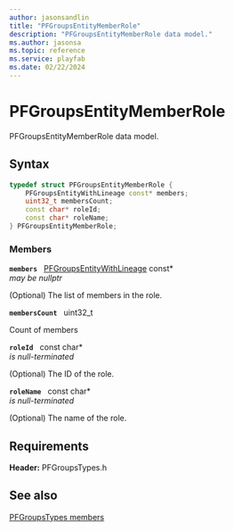 ```yaml
---
author: jasonsandlin
title: "PFGroupsEntityMemberRole"
description: "PFGroupsEntityMemberRole data model."
ms.author: jasonsa
ms.topic: reference
ms.service: playfab
ms.date: 02/22/2024
---
```


# PFGroupsEntityMemberRole  

PFGroupsEntityMemberRole data model.  

## Syntax  
  
```cpp
typedef struct PFGroupsEntityMemberRole {  
    PFGroupsEntityWithLineage const* members;  
    uint32_t membersCount;  
    const char* roleId;  
    const char* roleName;  
} PFGroupsEntityMemberRole;  
```
  
### Members  
  
**`members`** &nbsp; [PFGroupsEntityWithLineage](pfgroupsentitywithlineage.md) const*  
*may be nullptr*  
  
(Optional) The list of members in the role.
  
**`membersCount`** &nbsp; uint32_t  
  
Count of members
  
**`roleId`** &nbsp; const char*  
*is null-terminated*  
  
(Optional) The ID of the role.
  
**`roleName`** &nbsp; const char*  
*is null-terminated*  
  
(Optional) The name of the role.
  
  
## Requirements  
  
**Header:** PFGroupsTypes.h
  
## See also  
[PFGroupsTypes members](../pfgroupstypes_members.md)  

  
  
